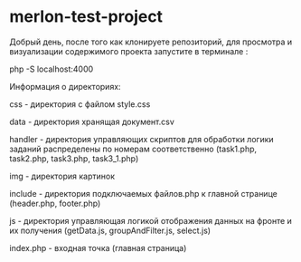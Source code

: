 # merlon-test-project

Добрый день, после того как клонируете репозиторий, для просмотра и визуализации содержимого проекта запустите в терминале :

php -S localhost:4000


Информация о директориях:

css - директория с файлом style.css

data - директория хранящая документ.csv

handler - директория управляющих скриптов для обработки логики заданий распределены по номерам соответственно (task1.php, task2.php, task3.php, task3_1.php)

img - директория картинок

include - директория подключаемых файлов.php к главной странице (header.php, footer.php)

js - директория управляющая логикой отображения данных на фронте и их получения (getData.js, groupAndFilter.js, select.js)

index.php - входная точка (главная страница)
